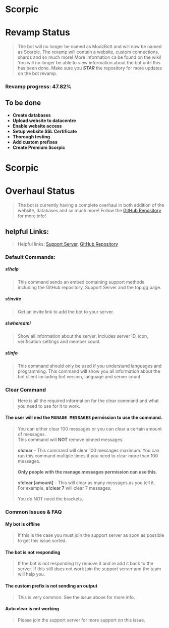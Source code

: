 # Scorpic

# Revamp Status
>The bot will no longer be named as ModzBott and will now be named as Scorpic. The revamp will contain a website, custom connections, shards and so much more! More information ca be found on the wiki! You will no longer be able to view information about the bot until this has been done. Make sure you ***STAR*** the repository for more updates on the bot revamp.
### Revamp progress: 47.82%

## To be done
  - **Create databases**
  - **Upload website to datacentre**
  - **Enable website access**
  - **Setup website SSL Certificate**
  - **Thorough testing**
  - **Add custom prefixes**
  - **Create Premium Scorpic**


# Scorpic

# Overhaul Status
>The bot is currently having a complete overhaul in both addition of the website, databases and so much more! Follow the [GitHub Repository](https://github.com/mindofmodz/scorpic) for more info!
## helpful Links:
>Helpful links: [Support Server](https://discord.gg/9cfUgFfxr4), [GitHub Repository](https://github.com/mindofmodz/scorpic)


### Default Commands:
##### s!help
>This command sends an embed containing support methods including the GitHub repository, Support Server and the top.gg page.
##### s!invite
>Get an invite link to add the bot to your server.
##### s!whereami
>Show all information about the server. Includes server ID, icon, verification settings and member count.
##### s!info
>This command should only be used if you understand languages and programming.
>This command will show you all information about the bot client including bot version, language and server count.



### Clear Command
>Here is all the required information for the clear command and what you need to use for it to work.

#### The user will ned the <samp>MANAGE MESSAGES</samp> permission to use the command.
>You can either clear 100 messages or you can clear a certain amount of messages.<br>This command will **NOT** remove pinned messages.<br><br>**s!clear** - This command will clear 100 messages maximum. You can run this command multiple times if you need to clear more than 100 messages.<br><br>**Only people with the manage messages permission can use this.**<br><br>**s!clear [amount]** - This will clear as many messages as you tell it.<br>For example, **s!clear 7** will clear 7 messages.<br><br>You do NOT need the brackets.

### Common Issues & FAQ
#### My bot is offline
>If this is the case you must join the support server as soon as possible to get this issue sorted.
#### The bot is not responding
>If the bot is not responding try remove it and re add it back to the server. If this still does not work join the support server and the team will help you.
#### The custom prefix is not sending an output
>This is very common. See the issue above for more info.
#### Auto clear is not working
>Please join the support server for more support on this issue.
